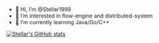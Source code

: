 - 👋 Hi, I’m @Stellar1999
- 👀 I’m interested in flow-engine and distributed-system
- 🌱 I’m currently learning Java/Go/C++

[![Stellar's GitHub stats](https://github-readme-stats.vercel.app/api?username=Stellar1999&theme=onedark)](https://github.com/anuraghazra/github-readme-stats)

<!---
Stellar1999/Stellar1999 is a ✨ special ✨ repository because its `README.md` (this file) appears on your GitHub profile.
You can click the Preview link to take a look at your changes.
--->
